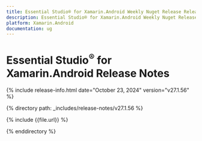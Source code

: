 ```yaml
---
title: Essential Studio® for Xamarin.Android Weekly Nuget Release Release Notes  
description: Essential Studio® for Xamarin.Android Weekly Nuget Release Release Notes  
platform: Xamarin.Android
documentation: ug
---
```


# Essential Studio<sup>®</sup> for Xamarin.Android  Release Notes  

{% include release-info.html date="October 23, 2024"  version="v27.1.56" %} 

{% directory path: _includes/release-notes/v27.1.56 %}

{% include {{file.url}} %}

{% enddirectory %}
